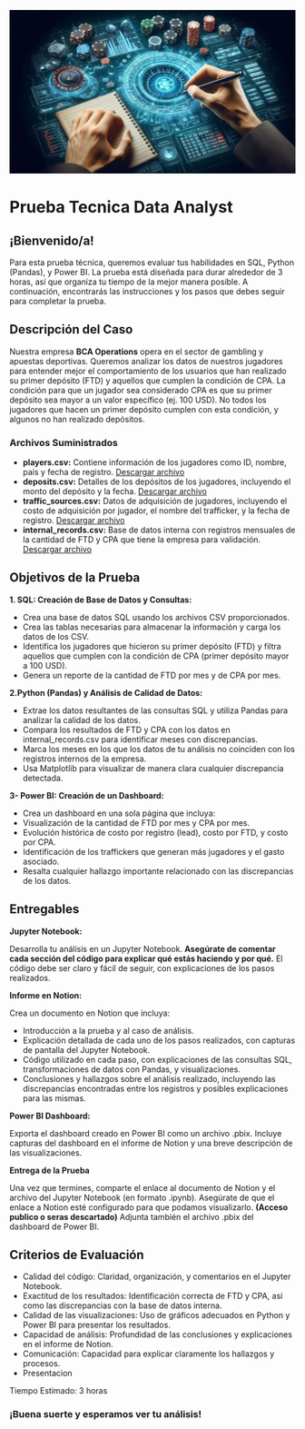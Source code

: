 ![PORTADA](https://github.com/psm545/Prueba-Tecnica-In/blob/main/Img/2495BFC3-E1C2-4170-B7BA-945E5440EAB7%20(2).jpg)
# Prueba Tecnica Data Analyst 

## **¡Bienvenido/a!** 

Para esta prueba técnica, queremos evaluar tus habilidades en SQL, Python (Pandas), y Power BI. La prueba está diseñada para durar alrededor de 3 horas, así que organiza tu tiempo de la mejor manera posible. A continuación, encontrarás las instrucciones y los pasos que debes seguir para completar la prueba.

## **Descripción del Caso**

Nuestra empresa **BCA Operations** opera en el sector de gambling y apuestas deportivas. Queremos analizar los datos de nuestros jugadores para entender mejor el comportamiento de los usuarios que han realizado su primer depósito (FTD) y aquellos que cumplen la condición de CPA. La condición para que un jugador sea considerado CPA es que su primer depósito sea mayor a un valor específico (ej. 100 USD). No todos los jugadores que hacen un primer depósito cumplen con esta condición, y algunos no han realizado depósitos.

### **Archivos Suministrados**
  - **players.csv:** Contiene información de los jugadores como ID, nombre, país y fecha de registro. [Descargar archivo](https://github.com/psm545/Prueba-Tecnica-In/blob/main/csv/account_daily_report_1.csv)
  - **deposits.csv:** Detalles de los depósitos de los jugadores, incluyendo el monto del depósito y la fecha.  [Descargar archivo](https://github.com/psm545/Prueba-Tecnica-In/blob/main/csv/account_daily_report_2.csv)
  - **traffic_sources.csv:** Datos de adquisición de jugadores, incluyendo el costo de adquisición por jugador, el nombre del trafficker, y la fecha de registro. [Descargar archivo](https://github.com/psm545/Prueba-Tecnica-In/blob/main/csv/account_daily_report_3.csv)
  - **internal_records.csv:** Base de datos interna con registros mensuales de la cantidad de FTD y CPA que tiene la empresa para validación. [Descargar archivo](https://github.com/psm545/Prueba-Tecnica-In/blob/main/csv/account_report.csv)

## **Objetivos de la Prueba**


**1. SQL: Creación de Base de Datos y Consultas:**
- Crea una base de datos SQL usando los archivos CSV proporcionados.
- Crea las tablas necesarias para almacenar la información y carga los datos de los CSV.
- Identifica los jugadores que hicieron su primer depósito (FTD) y filtra aquellos que cumplen con la condición de CPA (primer depósito mayor a 100 USD).
- Genera un reporte de la cantidad de FTD por mes y de CPA por mes.
  
**2.Python (Pandas) y Análisis de Calidad de Datos:**
- Extrae los datos resultantes de las consultas SQL y utiliza Pandas para analizar la calidad de los datos.
- Compara los resultados de FTD y CPA con los datos en internal_records.csv para identificar meses con discrepancias.
- Marca los meses en los que los datos de tu análisis no coinciden con los registros internos de la empresa.
- Usa Matplotlib para visualizar de manera clara cualquier discrepancia detectada.
  
**3- Power BI: Creación de un Dashboard:**
- Crea un dashboard en una sola página que incluya:
- Visualización de la cantidad de FTD por mes y CPA por mes.
- Evolución histórica de costo por registro (lead), costo por FTD, y costo por CPA.
- Identificación de los traffickers que generan más jugadores y el gasto asociado.
- Resalta cualquier hallazgo importante relacionado con las discrepancias de los datos.

## **Entregables**

**Jupyter Notebook:**

Desarrolla tu análisis en un Jupyter Notebook.
**Asegúrate de comentar cada sección del código para explicar qué estás haciendo y por qué.**
El código debe ser claro y fácil de seguir, con explicaciones de los pasos realizados.


**Informe en Notion:**

Crea un documento en Notion que incluya:

- Introducción a la prueba y al caso de análisis. 
- Explicación detallada de cada uno de los pasos realizados, con capturas de pantalla del Jupyter Notebook.
- Código utilizado en cada paso, con explicaciones de las consultas SQL, transformaciones de datos con Pandas, y visualizaciones.
- Conclusiones y hallazgos sobre el análisis realizado, incluyendo las discrepancias encontradas entre los registros y posibles explicaciones para las mismas.

**Power BI Dashboard:**

Exporta el dashboard creado en Power BI como un archivo .pbix.
Incluye capturas del dashboard en el informe de Notion y una breve descripción de las visualizaciones.

**Entrega de la Prueba**

Una vez que termines, comparte el enlace al documento de Notion y el archivo del Jupyter Notebook (en formato .ipynb).
Asegúrate de que el enlace a Notion esté configurado para que podamos visualizarlo. **(Acceso publico o seras descartado)**
Adjunta también el archivo .pbix del dashboard de Power BI.

## **Criterios de Evaluación**

- Calidad del código: Claridad, organización, y comentarios en el Jupyter Notebook.
- Exactitud de los resultados: Identificación correcta de FTD y CPA, así como las discrepancias con la base de datos interna.
- Calidad de las visualizaciones: Uso de gráficos adecuados en Python y Power BI para presentar los resultados.
- Capacidad de análisis: Profundidad de las conclusiones y explicaciones en el informe de Notion.
- Comunicación: Capacidad para explicar claramente los hallazgos y procesos.
- Presentacion
  
Tiempo Estimado: 3 horas

### **¡Buena suerte y esperamos ver tu análisis!**
